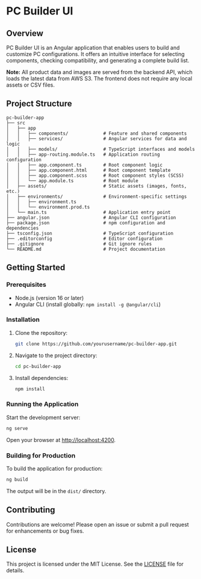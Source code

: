 # PC Builder UI

## Overview
PC Builder UI is an Angular application that enables users to build and customize PC configurations. It offers an intuitive interface for selecting components, checking compatibility, and generating a complete build list.

**Note:** All product data and images are served from the backend API, which loads the latest data from AWS S3. The frontend does not require any local assets or CSV files.

## Project Structure

```
pc-builder-app
├── src
│   ├── app
│   │   ├── components/             # Feature and shared components
│   │   ├── services/               # Angular services for data and logic
│   │   ├── models/                 # TypeScript interfaces and models
│   │   ├── app-routing.module.ts   # Application routing configuration
│   │   ├── app.component.ts        # Root component logic
│   │   ├── app.component.html      # Root component template
│   │   ├── app.component.scss      # Root component styles (SCSS)
│   │   └── app.module.ts           # Root module
│   ├── assets/                     # Static assets (images, fonts, etc.)
│   ├── environments/               # Environment-specific settings
│   │   ├── environment.ts
│   │   └── environment.prod.ts
│   └── main.ts                     # Application entry point
├── angular.json                    # Angular CLI configuration
├── package.json                    # npm configuration and dependencies
├── tsconfig.json                   # TypeScript configuration
├── .editorconfig                   # Editor configuration
├── .gitignore                      # Git ignore rules
└── README.md                       # Project documentation
```

## Getting Started

### Prerequisites
- Node.js (version 16 or later)
- Angular CLI (install globally: `npm install -g @angular/cli`)

### Installation
1. Clone the repository:
   ```sh
   git clone https://github.com/yourusername/pc-builder-app.git
   ```
2. Navigate to the project directory:
   ```sh
   cd pc-builder-app
   ```
3. Install dependencies:
   ```sh
   npm install
   ```

### Running the Application
Start the development server:
```sh
ng serve
```
Open your browser at [http://localhost:4200](http://localhost:4200).

### Building for Production
To build the application for production:
```sh
ng build
```
The output will be in the `dist/` directory.

## Contributing
Contributions are welcome! Please open an issue or submit a pull request for enhancements or bug fixes.

## License
This project is licensed under the MIT License. See the [LICENSE](LICENSE) file for details.